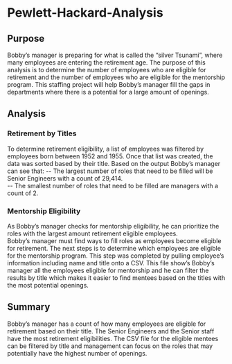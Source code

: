 # Pewlett-Hackard-Analysis

## Purpose 
Bobby’s manager is preparing for what is called the “silver Tsunami”, where many employees are entering the retirement age. The purpose of this analysis is to determine the number of employees who are eligible for retirement and the number of employees who are eligible for the mentorship program. This staffing project will help Bobby’s manager fill the gaps in departments where there is a potential for a large amount of openings.  

## Analysis 

### Retirement by Titles 
To determine retirement eligibility, a list of employees was filtered by employees born between 1952 and 1955.  Once that list was created, the data was sorted based by their title. Based on the output Bobby’s manager can see that: 
-- The largest number of roles that need to be filled will be Senior Engineers with a count of 29,414.  
-- The smallest number of roles that need to be filled are managers with a count of 2.  


### Mentorship Eligibility 
As Bobby’s manager checks for mentorship eligibility, he can prioritize the roles with the largest amount retirement eligible employees.  
Bobby’s manager must find ways to fill roles as employees become eligible for retirement.  The next steps is to determine which employees are eligible for the mentorship program. This step was completed by pulling employee’s information including name and title onto a CSV. This file show’s Bobby’s manager all the employees eligible for mentorship and he can filter the results by title which makes it easier to find mentees based on the titles with the most potential openings. 


## Summary 
Bobby’s manager has a count of how many employees are eligible for retirement based on their title. The Senior Engineers and the Senior staff have the most retirement eligibilities. The CSV file for the eligible mentees can be filtered by title and management can focus on the roles that may potentially have the highest number of openings.  
